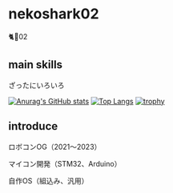 # nekoshark02

🐈🦈02

## main skills

ざったにいろいろ


[![Anurag's GitHub stats](https://github-readme-stats.vercel.app/api?username=nekoshark02&theme=radical)](https://github.com/anuraghazra/github-readme-stats)
[![Top Langs](https://github-readme-stats.vercel.app/api/top-langs/?username=nekoshark02&hide=html,javascript&layout=compact&theme=radical)](https://github.com/anuraghazra/github-readme-stats)
[![trophy](https://github-profile-trophy.vercel.app/?username=nekoshark02&rank=-C&theme=onedark&margin-w=15)](https://github.com/ryo-ma/github-profile-trophy)

## introduce
ロボコンOG（2021～2023）

マイコン開発（STM32、Arduino）

自作OS（組込み、汎用）

<!---
nekoshark02/nekoshark02 is a ✨ special ✨ repository because its `README.md` (this file) appears on your GitHub profile.
You can click the Preview link to take a look at your changes.
--->
